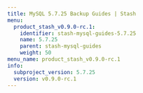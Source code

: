 ```yaml
---
title: MySQL 5.7.25 Backup Guides | Stash
menu:
  product_stash_v0.9.0-rc.1:
    identifier: stash-mysql-guides-5.7.25
    name: 5.7.25
    parent: stash-mysql-guides
    weight: 50
menu_name: product_stash_v0.9.0-rc.1
info:
  subproject_version: 5.7.25
  version: v0.9.0-rc.1
---
```



